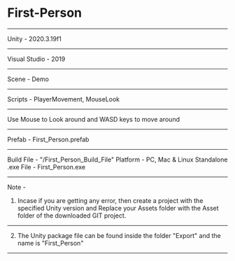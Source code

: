 # First-Person

______________________________________
Unity - 2020.3.19f1
______________________________________
Visual Studio - 2019
______________________________________
Scene - Demo
______________________________________
Scripts - PlayerMovement, MouseLook
______________________________________
Use Mouse to Look around and WASD keys to move around
______________________________________
Prefab - First_Person.prefab
______________________________________
Build File - "/First_Person_Build_File"
Platform - PC, Mac & Linux Standalone
.exe File - First_Person.exe
______________________________________


Note - 
1. Incase if you are getting any error, then create a project with the specified Unity version and Replace
your Assets folder with the Asset folder of the downloaded GIT project.
______________________________________

2. The Unity package file can be found inside the folder "Export" and the name is "First_Person"
______________________________________
